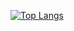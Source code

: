 [![Top Langs](https://github-readme-stats.vercel.app/api/top-langs/?username=Chevyjd2007&layout=donut)](https://github.com/anuraghazra/github-readme-stats)


<!--
**Chevyjd2007/Chevyjd2007** is a ✨ _special_ ✨ repository because its `README.md` (this file) appears on your GitHub profile.

Here are some ideas to get you started:

- 🔭 I’m currently working on ...
- 🌱 I’m currently learning ...
- 👯 I’m looking to collaborate on ...
- 🤔 I’m looking for help with ...
- 💬 Ask me about ...
- 📫 How to reach me: ...
- 😄 Pronouns: ...
- ⚡ Fun fact: ...
-->
